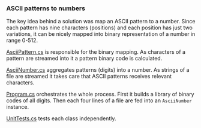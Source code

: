 ### ASCII patterns to numbers

The key idea behind a solution was map an ASCII pattern to a number.
Since each pattern has nine characters (positions) and each position has
just two variations, it can be nicely mapped into binary representation of
a number in range 0-512.

[AsciiPattern.cs](./AsciiPattern.cs) is responsible for the binary mapping.
As characters of a pattern are streamed into it a pattern binary code is calculated.

[AsciiNumber.cs](./AsciiNumber.cs) aggregates patterns (digits) into a number.
As strings of a file are streamed it takes care that ASCII patterns receives relevant characters.

[Program.cs](./Program.cs) orchestrates the whole process. First it builds a library
of binary codes of all digits. Then each four lines of a file are fed into an `AsciiNumber` instance.

[UnitTests.cs](./UnitTests.cs) tests each class independently.
